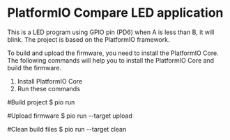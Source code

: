 # PlatformIO Compare LED application
This is a LED  program using GPIO pin (PD6) when A is less than B, it will blink. The project is based on the PlatformIO framework.

To build and upload the firmware, you need to install the PlatformIO Core. The following commands will help you to install the PlatformIO Core and build the firmware.

1. Install PlatformIO Core
2. Run these commands
   
  #Build project
  $ pio run
  
  #Upload firmware
  $ pio run --target upload
  
  #Clean build files
  $ pio run --target clean
